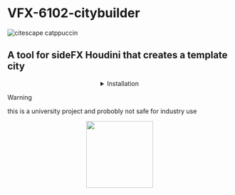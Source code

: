 # VFX-6102-citybuilder
![citescape catppuccin](https://github.com/JoeHarper-tech/VFX-6102-citybuilder/blob/main/pictures/cat_evening-sky.png?raw=true)
## A tool for sideFX Houdini that creates a template city


<details align="center">
 <summary>Installation</summary>
 <br>

 ### Step one
 right click in the toolbar and click new tool
 ![Step one](https://github.com/kuisux/VFX-6102-citybuilder/blob/main/pictures/installation/tut01.png?raw=true)

 ### Step two
 Fill in the Name and Label of the tool, add an icon aswell if you want :D
 ![Step two](https://github.com/kuisux/VFX-6102-citybuilder/blob/main/pictures/installation/step02.png?raw=true)
 
</details>


> [!WARNING]
> this is a university project and probobly not safe for industry use

 <p align="center">
<img src="https://github.com/kuisux/VFX-6102-citybuilder/blob/main/pictures/KuiLogo.png?raw=true" width="150">
 </p>
